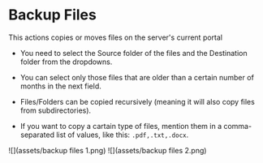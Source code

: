 # Backup Files

This actions copies or moves files on the server's current portal

* You need to select the Source folder of the files and the Destination folder from the dropdowns.

* You can select only those files that are older than a certain number of months in the next field.

* Files/Folders can be copied recursively (meaning it will also copy files from subdirectories).

* If you want to copy a cartain type of files, mention them in a comma-separated list of values, like this: ``.pdf,.txt,.docx``.

![](assets/backup files 1.png)
![](assets/backup files 2.png)

